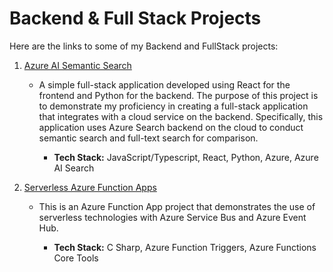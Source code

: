 # Backend & Full Stack Projects


Here are the links to some of my Backend and FullStack projects:

1. [Azure AI Semantic Search](https://github.com/edward232232/Azure-AI-Semantic-Search)
   - A simple full-stack application developed using React for the frontend and Python for the backend. The purpose of this project is to demonstrate my proficiency in creating       a full-stack application that integrates with a cloud service on the backend. Specifically, this application uses Azure Search backend on the cloud to conduct semantic           search and full-text search for comparison.

      + **Tech Stack:** JavaScript/Typescript, React, Python, Azure, Azure AI Search

2. [Serverless Azure Function Apps](https://github.com/edward232232/ServerlessAzureFunctionApps)
   - This is an Azure Function App project that demonstrates the use of serverless technologies with Azure Service Bus and Azure Event Hub.
  
       + **Tech Stack:** C Sharp, Azure Function Triggers, Azure Functions Core Tools
